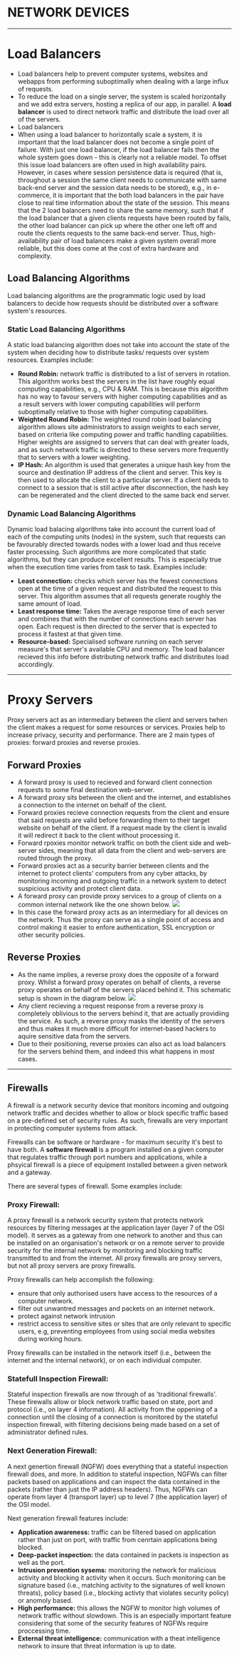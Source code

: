 # NETWORK DEVICES

---

# Load Balancers

- Load balancers help to prevent computer systems, websites and webapps from performing suboptimally when dealing with a large influx of requests.
- To reduce the load on a single server, the system is scaled horizontally and we add extra servers, hosting a replica of our app, in parallel. A **load balancer** is used to direct network traffic and distribute the load over all of the servers.
- Load balancers
- When using a load balancer to horizontally scale a system, it is important that the load balancer does not become a single point of failure. With just one load balancer, if the load balancer fails then the whole system goes down - this is clearly not a reliable model. To offset this issue load balancers are often used in high availability pairs. However, in cases where session persistence data is required (that is, throughout a session the same client needs to communicate with same back-end server and the session data needs to be stored), e.g., in e-commerce, it is important that the both load balancers in the pair have close to real time information about the state of the session. This means that the 2 load balancers need to share the same memory, such that if the load balancer that a given clients requests have been routed by fails, the other load balancer can pick up where the other one left off and route the clients requests to the same back-end server. Thus, high-availability pair of load balancers make a given system overall more reliable, but this does come at the cost of extra hardware and complexity.

## Load Balancing Algorithms

Load balancing algorithms are the programmatic logic used by load balancers to decide how requests should be distributed over a software system's resources.

### Static Load Balancing Algorithms

A static load balancing algorithm does not take into account the state of the system when deciding how to distribute tasks/ requests over system resources. Examples include:

- **Round Robin:** network traffic is distributed to a list of servers in rotation. This algorithm works best the servers in the list have roughly equal computing capabilities, e.g., CPU & RAM. This is because this algorithm has no way to favour servers with higher computing capabilities and as a result servers with lower computing capabilities will perform suboptimally relative to those with higher computing capabilities.
- **Weighted Round Robin:** The weighted round robin load balancing algorithm allows site administrators to assign weights to each server, based on criteria like computing power and traffic handling capabilities. Higher weights are assigned to servers that can deal with greater loads, and as such network traffic is directed to these servers more frequently that to servers with a lower weighting.
- **IP Hash:** An algorithm is used that generates a unique hash key from the source and destination IP address of the client and server. This key is then used to allocate the client to a particular server. If a client needs to connect to a session that is still active after disconnection, the hash key can be regenerated and the client directed to the same back end server.

### Dynamic Load Balancing Algorithms

Dynamic load balacing algorithms take into account the current load of each of the computing units (nodes) in the system, such that requests can be favourably directed towards nodes with a lower load and thus receive faster processing. Such algorithms are more complicated that static algorithms, but they can produce excellent results. This is especially true when the execution time varies from task to task. Examples include:

- **Least connection:** checks which server has the fewest connections open at the time of a given request and distributed the request to this server. This algorithm assumes that all requests generate roughly the same amount of load.
- **Least response time:** Takes the average response time of each server and combines that with the number of connections each server has open. Each request is then directed to the server that is expected to process it fastest at that given time.
- **Resource-based:** Specialised software running on each server measure's that server's available CPU and memory. The load balancer recieved this info before distributing network traffic and distributes load accordingly.

---

# Proxy Servers

Proxy servers act as an intermediary between the client and servers twhen the client makes a request for some resources or services. Proxies help to increase privacy, security and performance. There are 2 main types of proxies: forward proxies and reverse proxies.

## Forward Proxies

- A forward proxy is used to recieved and forward client connection requests to some final destination web-server.
- A forward proxy sits between the client and the internet, and establishes a connection to the internet on behalf of the client.
- Forward proxies recieve connection requests from the client and ensure that said requests are valid before forwarding them to their target website on behalf of the client. If a request made by the client is invalid it will redirect it back to the client without processing it.
- Forward rpoxies monitor network traffic on both the client side and web-server sides, meaning that all data from the client and web-servers are routed through the proxy.
- Forward proxies act as a security barrier between clients and the internet to protect clients' computers from any cyber attacks, by monitoring incoming and outgoing traffic in a network system to detect suspicious activity and protect client data.
- A forward proxy can provide proxy services to a group of clients on a common internal network like the one shown below.
  ![](./forward_proxy-3-5.png.webp)
- In this case the forward proxy acts as an intermediary for all devices on the network. Thus the proxy can serve as a single point of access and control making it easier to enfore authentication, SSL encryption or other security policies.

## Reverse Proxies

- As the name implies, a reverse proxy does the opposite of a forward proxy. Whilst a forward proxy operates on behalf of clients, a reverse proxy operates on behalf of the servers placed behind it. This schematic setup is shown in the diagram below.
  ![](./reverse_proxy-resized-600-21.png.webp)
- Any client recieving a request response from a reverse proxy is completely oblivious to the servers behind it, that are actually providiing the service. As such, a reverse proxy masks the identity of the servers and thus makes it much more difficult for internet-based hackers to aquire sensitive data from the servers.
- Due to their positioning, reverse proxies can also act as load balancers for the servers behind them, and indeed this what happens in most cases.

---

## Firewalls

A firewall is a network security device that monitors incoming and outgoing network traffic and decides whether to allow or block specific traffic based on a pre-defined set of security rules. As such, firewalls are very important in protecting computer systems from attack.

Firewalls can be software or hardware - for maximum security it's best to have both. A **software firewall** is a program installed on a given computer that regulates traffic through port numbers and applications, while a phsyical firewall is a piece of equipment installed between a given network and a gateway.

There are several types of firewall. Some examples include:

### Proxy Firewall:

A proxy firewall is a network security system that protects network resources by filtering messages at the application layer (layer 7 of the OSI model). It serves as a gateway from one network to another and thus can be installed on an organisation's network or on a remote server to provide security for the internal network by monitoring and blocking traffic transmitted to and from the internet. All proxy firewalls are proxy servers, but not all proxy servers are proxy firewalls.

Proxy firewalls can help accomplish the following:

- ensure that only authorised users have access to the resources of a computer network.
- filter out unwantred messages and packets on an internet network.
- protect against network intrusion
- restrict access to sensitive sites or sites that are only relevant to specific users, e.g, preventing employees from using social media websites during working hours.

Proxy firewalls can be installed in the network itself (i.e., between the internet and the internal network), or on each individual computer.

### Statefull Inspection Firewall:

Stateful inspection firewalls are now through of as 'traditional firewalls'. These firewalls allow or block network traffic based on state, port and protocol (i.e., on layer 4 information). All activity from the oppening of a connection until the closing of a connection is monitored by the stateful inspection firewall, with filtering decisions being made based on a set of administrator defined rules.

### Next Generation Firewall:

A next genertion firewall (NGFW) does everything that a stateful inspection firewall does, and more. In addition to stateful inspection, NGFWs can filter packets based on applications and can inspect the data contained in the packets (rather than just the IP address headers). Thus, NGFWs can operate from layer 4 (transport layer) up to level 7 (the application layer) of the OSI model.

Next generation firewall features include:

- **Application awareness:** traffic can be filtered based on application rather than just on port, with traffic from cenrtain applications being blocked.
- **Deep-packet inspection:** the data contained in packets is inspection as well as the port.
- **Intrusion prevention sysems:** monitoring the network for malicious activity and blocking it activity when it occurs. Such monitoring can be signature based (i.e., matching activity to the signatures of well known threats), policy based (i.e., blocking activty that violates security policy) or anomoly based.
- **High performance:** this allows the NGFW to monitor high volumes of network traffic without slowdown. This is an especially important feature considering that some of the security features of NGFWs require proccessing time.
- **External threat intelligence:** communication with a theat intelligence network to insure that threat information is up to date.
